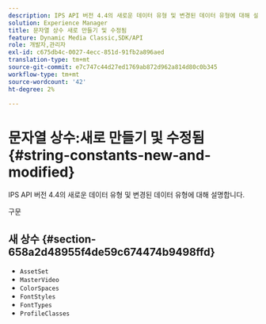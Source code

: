 ```yaml
---
description: IPS API 버전 4.4의 새로운 데이터 유형 및 변경된 데이터 유형에 대해 설명합니다.
solution: Experience Manager
title: 문자열 상수 새로 만들기 및 수정됨
feature: Dynamic Media Classic,SDK/API
role: 개발자,관리자
exl-id: c675db4c-0027-4ecc-851d-91fb2a896aed
translation-type: tm+mt
source-git-commit: e7c747c44d27ed1769ab872d962a814d80c0b345
workflow-type: tm+mt
source-wordcount: '42'
ht-degree: 2%

---
```


# 문자열 상수:새로 만들기 및 수정됨{#string-constants-new-and-modified}

IPS API 버전 4.4의 새로운 데이터 유형 및 변경된 데이터 유형에 대해 설명합니다.

구문

## 새 상수 {#section-658a2d48955f4de59c674474b9498ffd}

* `AssetSet`
* `MasterVideo`
* `ColorSpaces`
* `FontStyles`
* `FontTypes`
* `ProfileClasses`

<!--
Note: Can't tell from original docs if these are new or changes. Calling 'em new by default.
-->
